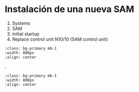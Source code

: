 # Instalación de una nueva SAM

1. Systems
1. SAM
1. Initial startup
1. Replace control unit N10/10 (SAM control unit)


```{image} ./images/star/Systems-SAM-Initial_startup.png
:class: bg-primary mb-1
:width: 800px
:align: center
```
.
```{image} ./images/star/systems-SAM-Initial_startup-process.png
:class: bg-primary mb-1
:width: 800px
:align: center
```
